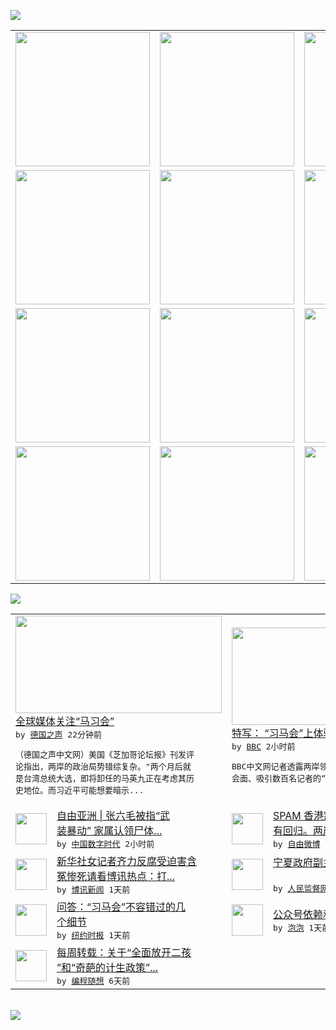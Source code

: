 

<a href="https://github.com/greatfire/z/raw/master/FreeBrowser.apk"><img src="https://raw.githubusercontent.com/greatfire/wiki/master/x/header.png" /></a><table><tr><td width="262" align="center" valign="center"><a href="https://github.com/greatfire/wiki/wiki/nyt" title="纽约时报中文网 国际纵览"><img src="https://raw.githubusercontent.com/greatfire/wiki/master/x/nyt_flag.png" width="215"/></a></td><td width="262" align="center" valign="center"><a href="https://github.com/greatfire/wiki/wiki/dw" title=""><img src="https://raw.githubusercontent.com/greatfire/wiki/master/x/dw_flag.png" width="215"/></a></td><td width="262" align="center" valign="center"><a href="https://github.com/greatfire/wiki/wiki/rmjd" title=""><img src="https://raw.githubusercontent.com/greatfire/wiki/master/x/rmjd_flag.png" width="215"/></a></td></tr><tr><td width="262" align="center" valign="center"><a href="https://github.com/paopaonetizen/website" title="泡泡 - 未经审查的互联网信息"><img src="https://raw.githubusercontent.com/greatfire/wiki/master/x/pp_flag.png" width="215"/></a></td><td width="262" align="center" valign="center"><a href="https://github.com/getlantern/mirror" title="以及自由微博和GreatFire.org官方中文论坛"><img src="https://raw.githubusercontent.com/greatfire/wiki/master/x/lantern_flag.png" width="215"/></a></td><td width="262" align="center" valign="center"><a href="https://github.com/cdtmirrors/m/" title=""><img src="https://raw.githubusercontent.com/greatfire/wiki/master/x/cdt_flag.png" width="215"/></a></td></tr><tr><td width="262" align="center" valign="center"><a href="https://github.com/program-think/blog" title="编程随想的博客"><img src="https://raw.githubusercontent.com/greatfire/wiki/master/x/pt_flag.png" width="215"/></a></td><td width="262" align="center" valign="center"><a href="https://github.com/greatfire/wiki/wiki/bbc" title=""><img src="https://raw.githubusercontent.com/greatfire/wiki/master/x/bbc_flag.png" width="215"/></a></td><td width="262" align="center" valign="center"><a href="https://github.com/freeweibo/s" title="自由微博 - 匿名和不受屏蔽的新浪微博搜索"><img src="https://raw.githubusercontent.com/greatfire/wiki/master/x/fw_flag.png" width="215"/></a></td></tr><tr><td width="262" align="center" valign="center"><a href="https://github.com/greatfire/wiki/wiki/google" title=""><img src="https://raw.githubusercontent.com/greatfire/wiki/master/x/google_flag.png" width="215"/></a></td><td width="262" align="center" valign="center"><a href="https://github.com/bxnews/boxun" title=""><img src="https://raw.githubusercontent.com/greatfire/wiki/master/x/bx_flag.png" width="215"/></a></td><td width="262" align="center" valign="center"><a href="https://github.com/greatfire/wiki/wiki/open-source" title="欢迎访问GreatFire.org开发者项目网站"><img src="https://raw.githubusercontent.com/greatfire/wiki/master/x/open-source_flag.png" width="215"/></a></td></tr></table><img src="https://raw.githubusercontent.com/greatfire/wiki/master/x/newsfeed text.png" /><table cols="4"><tr><td colspan="2" width="380"><a href="http://dw.com/p/1H1kg?maca=chi-GK-text-greatfire-all-chinese-15625-xml-mrss"><img src="http://www.dw.com/image/0,,18834380_302,00.jpg" width="330" height="156"/></a></br><a href="http://dw.com/p/1H1kg?maca=chi-GK-text-greatfire-all-chinese-15625-xml-mrss">全球媒体关注“马习会”</a></br><kbd> by <a href="http://dw.de">德国之声</a> 22分钟前 </kbd></br><pre>（德国之声中文网）美国《芝加哥论坛报》刊发评<br/>论指出，两岸的政治局势错综复杂。"两个月后就<br/>是台湾总统大选，即将卸任的马英九正在考虑其历<br/>史地位。而习近平可能想要暗示...</pre></td><td colspan="2" width="380"><a href="http://www.bbc.com/zhongwen/simp/china/2015/11/151107_china_taiwan_grace"><img src="http://a.files.bbci.co.uk/worldservice/live/assets/images/2015/11/07/151107175456_x_144x81_reuters_nocredit.jpg" width="330" height="156"/></a></br><a href="http://www.bbc.com/zhongwen/simp/china/2015/11/151107_china_taiwan_grace">特写： “习马会”上体验两场不同的记者会</a></br><kbd> by <a href="http://www.bbc.co.uk/zhongwen/simp">BBC</a> 2小时前 </kbd></br><pre>BBC中文网记者透露两岸领导人相隔66年再次<br/>会面、吸引数百名记者的“习马会”现场情况。</pre></td></tr><tr><td><img src="http://chinadigitaltimes.net/chinese/files/2015/11/6a7dde52-a7d3-4dff-b182-2beb2e7a414b.jpeg" width="50" height="50"/></td><td width="280"><a href="http://feedproxy.google.com/~r/chinadigitaltimes/IyPt/~3/alIMecie1Rw/">自由亚洲 | 张六毛被指“武<br/>装暴动” 家属认领尸体...</a></br><kbd> by <a href="http://chinadigitaltimes.net/chinese/">中国数字时代</a> 2小时前 </kbd></td><td><img src="http://ww2.sinaimg.cn/large/6d0b6b33gw1exsqucqn3hj20oz18gakd.jpg" width="50" height="50"/></td><td width="280"><a href="https://freeweibo.com/weibo/3906703562824330">SPAM 香港割让了，所以才<br/>有回归。两岸是分裂了，...</a></br><kbd> by <a href="https://freeweibo.com/">自由微博</a> 3小时前 </kbd></td></tr><tr><td><img src="http://www.open.com.hk/images/upload_images/20151023reader.jpg" width="50" height="50"/></td><td width="280"><a href="http://www.boxun.com/news/gb/china/2015/11/201511071535.shtml">新华社女记者齐力反腐受迫害含<br/>冤惨死请看博讯热点：打...</a></br><kbd> by <a href="http://www.boxun.com">博讯新闻</a> 1天前 </kbd></td><td><img src="http://www.rmjdw.com/uploads/151106/3-151106230TGY.jpg" width="50" height="50"/></td><td width="280"><a href="http://www.rmjdw.com//yongguandangan/20151106/15228.html">宁夏政府副主席白雪山接受调查<br/> </a></br><kbd> by <a href="http://www.rmjdw.com/">人民监督网</a> 1天前 </kbd></td></tr><tr><td><img src="http://static01.nyt.com/images/2015/11/04/world/04taiwan-hp-grid/04taiwan-hp-grid-articleLarge.jpg" width="50" height="50"/></td><td width="280"><a href="https://d3qlz4p8smvoli.cloudfront.net/china/20151107/cc07qanda/">问答：“习马会”不容错过的几<br/>个细节</a></br><kbd> by <a href="http://m.cn.nytimes.com/">纽约时报</a> 1天前 </kbd></td><td><img src="https://raw.githubusercontent.com/greatfire/wiki/master/x/pp_logo.png" width="50" height="50"/></td><td width="280"><a href="https://pao-pao.net/article/632">公众号依赖和脸书亲中</a></br><kbd> by <a href="https://pao-pao.net">泡泡</a> 1天前 </kbd></td></tr><tr><td><img src="http://lh6.googleusercontent.com/MH162mSTCHN2J7iuXf6MlEXTZBCYTg2RNQoRlRpGnqfV8V8uFBilZ_i3KV95WU4nptN78DgJFesUjnmfg9mewa0OOJ-kqX1ThmWGzDaCofbLF-JsDb2dYvbiLrkpliX0EEt0y_6P6Q" width="50" height="50"/></td><td width="280"><a href="http://feedproxy.google.com/~r/programthink/~3/2g8zsytIIO8/weekly-share-93.html">每周转载：关于“全面放开二孩<br/>”和“奇葩的计生政策”...</a></br><kbd> by <a href="http://program-think.blogspot.com">编程随想</a> 6天前 </kbd></td></table></br><a href="https://github.com/greatfire/z/raw/master/FreeBrowser.apk"><img src="https://raw.githubusercontent.com/greatfire/wiki/master/x/download app.png" /></a>